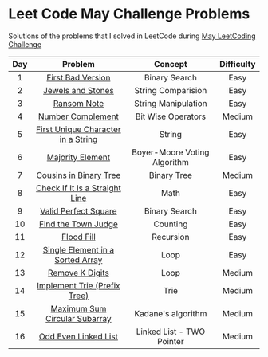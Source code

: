 # Leet Code May Challenge Problems
Solutions of the problems that I solved in LeetCode during [May LeetCoding Challenge](https://leetcode.com/explore/challenge/card/may-leetcoding-challenge)


| Day | Problem                                                                                 | Concept                    | Difficulty | 
| :--:|:--------------------------------------------------------------------------------------: | :-------------------------:| :---------:|
| 1   | [First Bad Version](https://leetcode.com/problems/first-bad-version/)                   | Binary Search              |     Easy   |
| 2   | [Jewels and Stones](https://leetcode.com/problems/jewels-and-stones/)                   | String Comparision         |     Easy   |
| 3   | [Ransom Note](https://leetcode.com/problems/ransom-note/)                               | String Manipulation        |     Easy   |
| 4   | [Number Complement](https://leetcode.com/problems/number-complement/)                   | Bit Wise Operators         |   Medium   |
| 5   | [First Unique Character in a String](https://leetcode.com/problems/first-unique-character-in-a-string/) | String     |   Easy     |
| 6   | [Majority Element](https://leetcode.com/problems/majority-element/)                     |Boyer-Moore Voting Algorithm |   Easy    |
| 7   | [Cousins in Binary Tree](https://leetcode.com/problems/cousins-in-binary-tree/)         | Binary Tree                 |   Medium  |
| 8   | [Check If It Is a Straight Line](https://leetcode.com/problems/check-if-it-is-a-straight-line/)| Math                 |   Easy    |
| 9   | [Valid Perfect Square](https://leetcode.com/problems/valid-perfect-square/)              |  Binary Search             |   Easy    |
| 10  | [Find the Town Judge](https://leetcode.com/problems/find-the-town-judge/)                | Counting                   |   Easy    |
| 11  | [Flood Fill](https://leetcode.com/problems/flood-fill/)                                  | Recursion                  |   Easy    |
| 12  | [Single Element in a Sorted Array](https://leetcode.com/problems/single-element-in-a-sorted-array/) | Loop            |   Easy    |
| 13  | [Remove K Digits](https://leetcode.com/problems/remove-k-digits/)                         | Loop                      |   Medium  |
| 14  | [Implement Trie (Prefix Tree)](https://leetcode.com/problems/implement-trie-prefix-tree/) | Trie                      |   Medium  |
| 15  | [Maximum Sum Circular Subarray](https://leetcode.com/problems/maximum-sum-circular-subarray/)| Kadane's algorithm     |   Medium  |
| 16  | [Odd Even Linked List](https://leetcode.com/problems/odd-even-linked-list/)                | Linked List - TWO Pointer|   Medium  |
